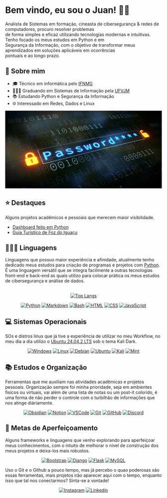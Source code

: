# Bem vindo, eu sou o Juan! 👋🏼

Analista de Sistemas em formação, cineasta de cibersegurança & redes de computadores, procuro resolver problemas  
de forma simples e eficaz utilizando tecnologias modernas e intuitivas. Tenho focado os meus estudos em Python e em  
Segurança da Informação, com o objetivo de transformar meus aprendizados em soluções aplicáveis em ocorrências   
pontuais e ao longo prazo.

## 👤 Sobre mim

* 🎓️ Técnico em informática pelo <a href="https://www.ifnmg.edu.br/docs/344-portal/salinas/salinas-cursos-tecnicos/tecnico-em-informatica-integrado/13549-tecnico-em-informatica-integrado">IFNMG</a>
* 👨🏻‍💻 Graduando em Sistemas de Informação pela <a href="https://portal.ufvjm.edu.br/a-universidade/cursos/sin">UFVJM</a>
* 📚️ Estudando Python e Segurança da Informação
* 🌐 Interessado em Redes, Dados e Linux

<img src="images/password.jpg" width="1000px" height="250px"/>

## ⭐️ Destaques

Alguns projetos acadêmicos e pessoais que merecem maior visibilidade.

* <a href="https://github.com/juan-ferreirax/dashboard-sad">Dashboard feito em Python</a>
* <a href="https://github.com/juan-ferreirax/foz-city-guide">Guia Turístico de Foz do Iguaçu</a>

## 👨🏻‍💻 Linguagens

Linguagens que possuo maior experiência e afinidade, atualmente tenho dedicado meus estudos para criação de programas e projetos com <a href="https://www.python.org/">Python</a>. É uma linguagem versátil que se integra facilmente a outras tecnologias front-end e back-end as quais utilizo para colocar prática os meus estudos de cibersegurança e análise de dados.<br><br>

<p align="center">
    <a href="https://github.com/anuraghazra/github-readme-stats">
        <img alt="Top Langs" src="https://github-readme-stats.vercel.app/api/top-langs/?username=juan-ferreirax&layout=compact&theme=tokyonight&hide_border=true">
    </a>
</p>

<p align="center">
    <a href="https://www.python.org/"><img alt="Python" src="https://skillicons.dev/icons?i=python"></a>
    <a href="https://www.markdownguide.org/"><img alt="Markdown" src="https://skillicons.dev/icons?i=md"></a>
    <a href="https://www.gnu.org/software/bash/"><img alt="Bash" src="https://skillicons.dev/icons?i=bash"></a>
    <a href="https://developer.mozilla.org/pt-BR/docs/Web/HTML"><img alt="HTML" src="https://skillicons.dev/icons?i=html"></a>
    <a href="https://developer.mozilla.org/pt-BR/docs/Web/CSS"><img alt="CSS" src="https://skillicons.dev/icons?i=css"></a>
    <a href="https://developer.mozilla.org/pt-BR/docs/Web/JavaScript"><img alt="JavaScript" src="https://skillicons.dev/icons?i=js"></a>
</p>

## 💻️ Sistemas Operacionais

SOs e distros linux que já tive a experiência de utilizar no meu Workflow, no meu dia a dia utilizo o <a href="https://ubuntu.com/download/desktop">Ubuntu 24.04.2 LTS</a> sob o tema Kali Dark.

<p align="center">
    <a href="https://skillicons.dev/icons?i=windows"><img alt="Windows" src="https://skillicons.dev/icons?i=windows"></a>
    <a href="https://www.kernel.org/"><img alt="Linux" src="https://skillicons.dev/icons?i=linux"></a>
    <a href="https://www.debian.org/"><img alt="Debian" src="https://skillicons.dev/icons?i=debian"></a>
    <a href="https://ubuntu.com/"><img alt="Ubuntu" src="https://skillicons.dev/icons?i=ubuntu"></a>
    <a href="https://www.kali.org/"><img alt="Kali" src="https://skillicons.dev/icons?i=kali"></a>
    <a href="https://linuxmint.com/"><img alt="Mint" src="https://skillicons.dev/icons?i=mint"></a>
</p>

## 📚️ Estudos e Organização

Ferramentas que me auxiliam nas atividades acadêmicas e projetos pessoais. Organização sempre foi minha prioridade, seja em ambientes fisícos ou virtuais, vai além de uma lista de notas ou um post-it colorido, é uma forma de não perder o controle com o turbilhão de informações que nos atinge diáriamente.

<p align="center">
    <a href="https://obsidian.md/"><img alt="Obsidian" src="https://skillicons.dev/icons?i=obsidian"></a>
    <a href="https://www.notion.so/"><img alt="Notion" src="https://skillicons.dev/icons?i=notion"></a>
    <a href="https://code.visualstudio.com/"><img alt="VSCode" src="https://skillicons.dev/icons?i=vscode"></a>
    <a href="https://git-scm.com/"><img alt="Git" src="https://skillicons.dev/icons?i=git"></a>
    <a href="https://github.com/"><img alt="GitHub" src="https://skillicons.dev/icons?i=github"></a>
    <a href="https://discord.com/"><img alt="Discord" src="https://skillicons.dev/icons?i=discord"></a>
</p>

## 🧠 Metas de Aperfeiçoamento

Alguns frameworks e linguagens que venho explorando para aperfeiçoar meus conhecimentos, com o intuito de melhorar o nível de construção dos meus projetos e deixa-los mais robustos.

<p align="center">
    <a href="https://getbootstrap.com/"><img alt="Bootstrap" src="https://skillicons.dev/icons?i=bootstrap"></a>
    <a href="https://www.djangoproject.com/"><img alt="Django" src="https://skillicons.dev/icons?i=django"></a>
    <a href="https://flask.palletsprojects.com/"><img alt="Flask" src="https://skillicons.dev/icons?i=flask"></a>
    <a href="https://www.mysql.com/"><img alt="MySQL" src="https://skillicons.dev/icons?i=mysql"></a>
</p>

Uso o Git e o Github a pouco tempo, mas já percebo o quao poderosas são essas ferramentas, mais projetos irão aparecer aqui com o tempo, enquanto isso que tal nos conectarmos? Sinta-se a vontade!

<p align="center">
    <a href="https://www.instagram.com/juan.ferreirax/"><img alt="Instagram" src="https://skillicons.dev/icons?i=instagram"></a>
    <a href="https://www.linkedin.com/in/juan-pablo-ferreira-costa/"><img alt="Linkedin" src="https://skillicons.dev/icons?i=linkedin"></a>
</p>